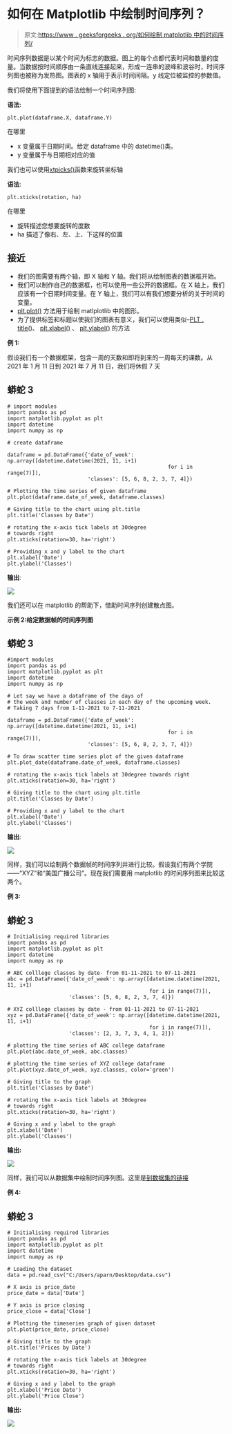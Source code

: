 # 如何在 Matplotlib 中绘制时间序列？

> 原文:[https://www . geeksforgeeks . org/如何绘制 matplotlib 中的时间序列/](https://www.geeksforgeeks.org/how-to-plot-a-time-series-in-matplotlib/)

时间序列数据是以某个时间为标志的数据。图上的每个点都代表时间和数量的度量。当数据按时间顺序由一条直线连接起来，形成一连串的波峰和波谷时，时间序列图也被称为发热图。图表的 x 轴用于表示时间间隔。y 线定位被监控的参数值。

我们将使用下面提到的语法绘制一个时间序列图:

**语法:**

```
plt.plot(dataframe.X, dataframe.Y)
```

在哪里

*   x 变量属于日期时间。给定 dataframe 中的 datetime()类。
*   y 变量属于与日期相对应的值

我们也可以使用[xtpicks()](https://www.geeksforgeeks.org/matplotlib-pyplot-xticks-in-python/)函数来旋转坐标轴

**语法**:

```
plt.xticks(rotation, ha)
```

在哪里

*   旋转描述您想要旋转的度数
*   ha 描述了像右、左、上、下这样的位置

## **接近**

*   我们的图需要有两个轴，即 X 轴和 Y 轴。我们将从绘制图表的数据框开始。
*   我们可以制作自己的数据框，也可以使用一些公开的数据框。在 X 轴上，我们应该有一个日期时间变量。在 Y 轴上，我们可以有我们想要分析的关于时间的变量。
*   [plt.plot()](https://www.geeksforgeeks.org/matplotlib-pyplot-plot-function-in-python/) 方法用于绘制 matlplotlib 中的图形。
*   为了提供标签和标题以使我们的图表有意义，我们可以使用类似–[PLT . title()](https://www.geeksforgeeks.org/matplotlib-pyplot-title-in-python/)、 [plt.xlabel()](https://www.geeksforgeeks.org/matplotlib-pyplot-xlabels-in-python/) 、 [plt.ylabel()](https://www.geeksforgeeks.org/matplotlib-pyplot-ylabel-in-python/) 的方法

**例 1:**

假设我们有一个数据框架，包含一周的天数和即将到来的一周每天的课数。从 2021 年 1 月 11 日到 2021 年 7 月 11 日，我们将休假 7 天

## 蟒蛇 3

```
# import modules
import pandas as pd
import matplotlib.pyplot as plt
import datetime
import numpy as np

# create dataframe

dataframe = pd.DataFrame({'date_of_week': np.array([datetime.datetime(2021, 11, i+1)
                                                    for i in range(7)]),
                          'classes': [5, 6, 8, 2, 3, 7, 4]})

# Plotting the time series of given dataframe
plt.plot(dataframe.date_of_week, dataframe.classes)

# Giving title to the chart using plt.title
plt.title('Classes by Date')

# rotating the x-axis tick labels at 30degree 
# towards right
plt.xticks(rotation=30, ha='right')

# Providing x and y label to the chart
plt.xlabel('Date')
plt.ylabel('Classes')
```

**输出**:

![](img/887d023838f9a2409c8c956b1ef5799c.png)

我们还可以在 matplotlib 的帮助下，借助时间序列创建散点图。

**示例 2:给定数据帧的时间序列图**

## 蟒蛇 3

```
#import modules
import pandas as pd
import matplotlib.pyplot as plt
import datetime
import numpy as np

# Let say we have a dataframe of the days of
# the week and number of classes in each day of the upcoming week.
# Taking 7 days from 1-11-2021 to 7-11-2021

dataframe = pd.DataFrame({'date_of_week': np.array([datetime.datetime(2021, 11, i+1)
                                                    for i in range(7)]),
                          'classes': [5, 6, 8, 2, 3, 7, 4]})

# To draw scatter time series plot of the given dataframe
plt.plot_date(dataframe.date_of_week, dataframe.classes)

# rotating the x-axis tick labels at 30degree towards right
plt.xticks(rotation=30, ha='right')

# Giving title to the chart using plt.title
plt.title('Classes by Date')

# Providing x and y label to the chart
plt.xlabel('Date')
plt.ylabel('Classes')
```

**输出**:

![](img/501b6f1181512adbf217138ce2e06aa4.png)

同样，我们可以绘制两个数据帧的时间序列并进行比较。假设我们有两个学院——“XYZ”和“美国广播公司”。现在我们需要用 matplotlib 的时间序列图来比较这两个。

**例 3:**

## 蟒蛇 3

```
# Initialising required libraries
import pandas as pd
import matplotlib.pyplot as plt
import datetime
import numpy as np

# ABC colllege classes by date- from 01-11-2021 to 07-11-2021
abc = pd.DataFrame({'date_of_week': np.array([datetime.datetime(2021, 11, i+1)
                                              for i in range(7)]), 
                    'classes': [5, 6, 8, 2, 3, 7, 4]})

# XYZ colllege classes by date - from 01-11-2021 to 07-11-2021
xyz = pd.DataFrame({'date_of_week': np.array([datetime.datetime(2021, 11, i+1)
                                              for i in range(7)]), 
                    'classes': [2, 3, 7, 3, 4, 1, 2]})

# plotting the time series of ABC college dataframe
plt.plot(abc.date_of_week, abc.classes)

# plotting the time series of XYZ college dataframe
plt.plot(xyz.date_of_week, xyz.classes, color='green')

# Giving title to the graph
plt.title('Classes by Date')

# rotating the x-axis tick labels at 30degree 
# towards right
plt.xticks(rotation=30, ha='right')

# Giving x and y label to the graph
plt.xlabel('Date')
plt.ylabel('Classes')
```

**输出:**

![](img/7582300cda6a2acfc944f708184fcefd.png)

同样，我们可以从数据集中绘制时间序列图。这里是[到数据集的链接](https://github.com/CoreyMSchafer/code_snippets/blob/master/Python/Matplotlib/08-TimeSeries/data.csv)

**例 4:**

## 蟒蛇 3

```
# Initialising required libraries
import pandas as pd
import matplotlib.pyplot as plt
import datetime
import numpy as np

# Loading the dataset
data = pd.read_csv("C:/Users/aparn/Desktop/data.csv")

# X axis is price_date
price_date = data['Date']

# Y axis is price closing
price_close = data['Close']

# Plotting the timeseries graph of given dataset
plt.plot(price_date, price_close)

# Giving title to the graph
plt.title('Prices by Date')

# rotating the x-axis tick labels at 30degree 
# towards right
plt.xticks(rotation=30, ha='right')

# Giving x and y label to the graph
plt.xlabel('Price Date')
plt.ylabel('Price Close')
```

**输出:**

![](img/b47c2ca9e08becc25499e2dc616fdfa9.png)